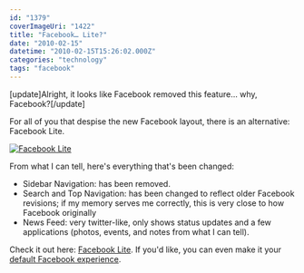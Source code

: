 ```yaml
---
id: "1379"
coverImageUri: "1422"
title: "Facebook… Lite?"
date: "2010-02-15"
datetime: "2010-02-15T15:26:02.000Z"
categories: "technology"
tags: "facebook"
---
```


\[update\]Alright, it looks like Facebook removed this feature… why, Facebook?\[/update\]

For all of you that despise the new Facebook layout, there is an alternative: Facebook Lite.

[![](http://assets.brandonmartinez.com/brandonmartinez/2010/02/facebook-lite-575x577.png "Facebook Lite")](http://assets.brandonmartinez.com/brandonmartinez/2010/02/facebook-lite.png)

From what I can tell, here's everything that's been changed:

- Sidebar Navigation: has been removed.
- Search and Top Navigation: has been changed to reflect older Facebook revisions; if my memory serves me correctly, this is very close to how Facebook originally
- News Feed: very twitter-like, only shows status updates and a few applications (photos, events, and notes from what I can tell).

Check it out here: [Facebook Lite](http://lite.facebook.com/). If you'd like, you can even make it your [default Facebook experience](http://lite.facebook.com/settings/defaultsite/).
